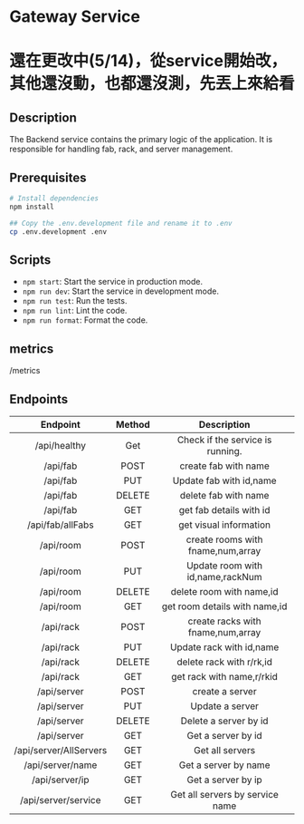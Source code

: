 # Gateway Service

# 還在更改中(5/14)，從service開始改，其他還沒動，也都還沒測，先丟上來給看

## Description

The Backend service contains the primary logic of the application. It is responsible for handling fab, rack, and server management. 



## Prerequisites

```bash
# Install dependencies
npm install

## Copy the .env.development file and rename it to .env
cp .env.development .env
```

## Scripts

- `npm start`: Start the service in production mode.
- `npm run dev`: Start the service in development mode.
- `npm run test`: Run the tests.
- `npm run lint`: Lint the code.
- `npm run format`: Format the code.

## metrics
/metrics

## Endpoints

|             Endpoint              | Method |           Description            |
|:---------------------------------:|:------:|:--------------------------------:|
|           /api/healthy            |  Get   | Check if the service is running. |
|             /api/fab              |  POST  |      create fab with name        |
|             /api/fab              |  PUT   |  Update fab with id,name         |
|             /api/fab              | DELETE |      delete fab with name        |
|             /api/fab              |  GET   |      get fab details with id     |
|            /api/fab/allFabs       |  GET   |      get visual information      |
|             /api/room             |  POST  |create rooms with fname,num,array |
|             /api/room             |  PUT   | Update room with id,name,rackNum |
|             /api/room             | DELETE |      delete room with name,id    |
|             /api/room             |  GET   |  get room details with name,id   |
|             /api/rack             |  POST  |create racks with fname,num,array |
|             /api/rack             |  PUT   | Update rack with id,name         |
|             /api/rack             | DELETE |      delete rack with r/rk,id    |
|             /api/rack             |  GET   |    get rack with name,r/rkid     |
|             /api/server           |  POST  |    create a server               |
|             /api/server           |  PUT   |    Update a server               |
|             /api/server           | DELETE |    Delete a server by id         |
|             /api/server           |  GET   |    Get a server by id            |
|             /api/server/AllServers|  GET   |   Get all servers                |
|             /api/server/name      |  GET   |    Get a server by name          |
|             /api/server/ip        |  GET   |    Get a server by ip            |
|             /api/server/service   |  GET   | Get all servers by service name  |


